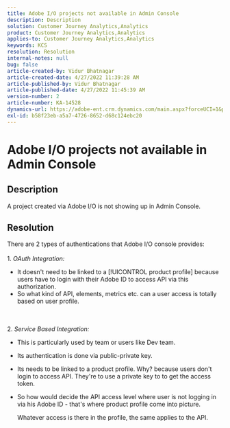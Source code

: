 ```yaml
---
title: Adobe I/O projects not available in Admin Console
description: Description
solution: Customer Journey Analytics,Analytics
product: Customer Journey Analytics,Analytics
applies-to: Customer Journey Analytics,Analytics
keywords: KCS
resolution: Resolution
internal-notes: null
bug: false
article-created-by: Vidur Bhatnagar
article-created-date: 4/27/2022 11:39:28 AM
article-published-by: Vidur Bhatnagar
article-published-date: 4/27/2022 11:45:39 AM
version-number: 2
article-number: KA-14528
dynamics-url: https://adobe-ent.crm.dynamics.com/main.aspx?forceUCI=1&pagetype=entityrecord&etn=knowledgearticle&id=4c17caab-1ec6-ec11-a7b6-0022480a10ee
exl-id: b58f23eb-a5a7-4726-8652-d68c124ebc20
---
```

# Adobe I/O projects not available in Admin Console

## Description


A project created via Adobe I/O is not showing up in Admin Console.


## Resolution


There are 2 types of authentications that Adobe I/O console provides:
<br><br>1. *OAuth Integration:*
- It doesn't need to be linked to a [!UICONTROL product profile] because users have to login with their Adobe ID to access API via this authorization.
- So what kind of API, elements, metrics etc. can a user access is totally based on user profile.

<br><br>2. *Service Based Integration:*
- This is particularly used by team or users like Dev team.


- Its authentication is done via public-private key.


- Its needs to be linked to a product profile. Why? because users don't login to access API. They're to use a private key to to get the access token.
- So how would decide the API access level where user is not logging in via his Adobe ID - that's where product profile come into picture.

   Whatever access is there in the profile, the same applies to the API.

